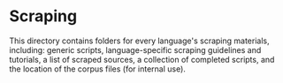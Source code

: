 # Scraping

This directory contains folders for every language's scraping materials, including: generic scripts, language-specific scraping guidelines and tutorials, a list of scraped sources, a collection of completed scripts, and the location of the corpus files (for internal use).